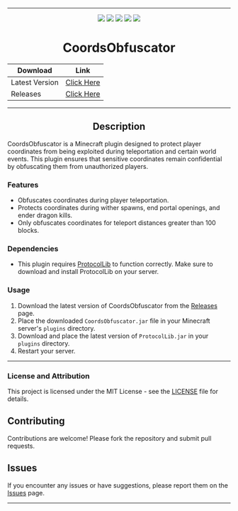 
---

<p align="center">
<a href="https://github.com/Niix-Dan/CoordsObfuscator/releases/latest"><img src="https://img.shields.io/github/v/release/Niix-Dan/CoordsObfuscator.svg"></a>
<a href="https://github.com/Niix-Dan/CoordsObfuscator/releases/latest"><img src="https://img.shields.io/github/downloads/Niix-Dan/CoordsObfuscator/latest/total"></a>
<img src="https://img.shields.io/github/languages/code-size/Niix-Dan/CoordsObfuscator.svg"></a>
<a href="https://github.com/Niix-Dan/CoordsObfuscator/graphs/contributors"><img src="https://img.shields.io/github/contributors/Niix-Dan/CoordsObfuscator.svg"></a>
<a href="https://github.com/Niix-Dan/CoordsObfuscator/stargazers"><img src="https://img.shields.io/github/stars/Niix-Dan/CoordsObfuscator.svg?label=Stars&logo=github"></a>
</p>

<div align="center">

# CoordsObfuscator
| Download | Link |
| ------------- | ------------- |
| Latest Version | [Click Here](https://github.com/Niix-Dan/CoordsObfuscator/releases/latest/download/CoordsObfuscator.jar) |
| Releases | [Click Here](https://github.com/Niix-Dan/CoordsObfuscator/releases) |

</div>

---

<div align="center">

## Description
</div>
CoordsObfuscator is a Minecraft plugin designed to protect player coordinates from being exploited during teleportation and certain world events. This plugin ensures that sensitive coordinates remain confidential by obfuscating them from unauthorized players.

### Features
- Obfuscates coordinates during player teleportation.
- Protects coordinates during wither spawns, end portal openings, and ender dragon kills.
- Only obfuscates coordinates for teleport distances greater than 100 blocks.

### Dependencies
- This plugin requires [ProtocolLib](https://www.spigotmc.org/resources/protocollib.1997/) to function correctly. Make sure to download and install ProtocolLib on your server.

### Usage
1. Download the latest version of CoordsObfuscator from the [Releases](https://github.com/Niix-Dan/CoordsObfuscator/releases) page.
2. Place the downloaded `CoordsObfuscator.jar` file in your Minecraft server's `plugins` directory.
3. Download and place the latest version of `ProtocolLib.jar` in your `plugins` directory.
6. Restart your server.

---

### License and Attribution
This project is licensed under the MIT License - see the [LICENSE](LICENSE) file for details.

## Contributing
Contributions are welcome! Please fork the repository and submit pull requests.

## Issues
If you encounter any issues or have suggestions, please report them on the [Issues](https://github.com/Niix-Dan/CoordsObfuscator/issues) page.

---
